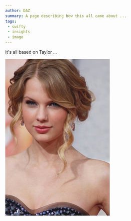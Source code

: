 ```yaml
---
author: DAZ
summary: A page describing how this all came about ...
tags:
 - swifty
 - insights
 - image
---
```


It's all based on Taylor ...

![Taylor Swift](images/taylor.jpg)

